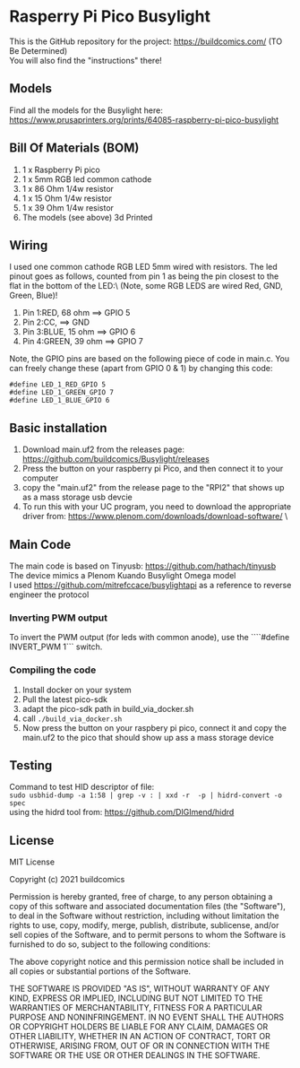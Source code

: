# Rasperry Pi Pico Busylight
This is the GitHub repository for the project: https://buildcomics.com/ (TO Be Determined) \
You will also find the "instructions"  there!

## Models
Find all the models for the Busylight here: https://www.prusaprinters.org/prints/64085-raspberry-pi-pico-busylight

## Bill Of Materials (BOM)
1. 1 x Raspberry Pi pico
2. 1 x 5mm RGB led common cathode
3. 1 x 86 Ohm 1/4w resistor
4. 1 x 15 Ohm 1/4w resistor
5. 1 x 39 Ohm 1/4w resistor
6. The models (see above) 3d Printed

## Wiring
I used one common cathode RGB LED 5mm wired with resistors. The led pinout goes as follows, counted from pin 1 as being the pin closest to the flat in the bottom of the LED:\ (Note, some RGB LEDS are wired Red, GND, Green, Blue)!
1. Pin 1:RED, 68 ohm ==> GPIO 5
2. Pin 2:CC, ==> GND
3. Pin 3:BLUE, 15 ohm ==> GPIO 6
4. Pin 4:GREEN, 39 ohm ==> GPIO 7

Note, the GPIO pins are based on the following piece of code in main.c. You can freely change these (apart from GPIO 0 & 1) by changing this code:
```
#define LED_1_RED_GPIO 5
#define LED_1_GREEN_GPIO 7
#define LED_1_BLUE_GPIO 6
```
## Basic installation
1. Download main.uf2 from the releases page: https://github.com/buildcomics/Busylight/releases
2. Press the button on your raspberry pi Pico, and then connect it to your computer
3. copy the "main.uf2" from the release page to the "RPI2" that shows up as a mass storage usb devcie
4. To run this with your UC program, you need to download the appropriate driver from: https://www.plenom.com/downloads/download-software/ \

## Main Code
The main code is based on Tinyusb: https://github.com/hathach/tinyusb \
The device mimics a Plenom Kuando Busylight Omega model
\
I used https://github.com/mitrefccace/busylightapi as a reference to reverse engineer the protocol

### Inverting PWM output
To invert the PWM output (for leds with common anode), use the ````#define INVERT_PWM 1``` switch. 

### Compiling the code
1. Install docker on your system
2. Pull the latest pico-sdk 
3. adapt the pico-sdk path in build_via_docker.sh
4. call ```./build_via_docker.sh```
5. Now press the button on your raspbery pi pico, connect it and copy the main.uf2 to the pico that should show up ass a mass storage device

## Testing
Command to test HID descriptor of file: \
`sudo usbhid-dump -a 1:58 | grep -v : | xxd -r  -p | hidrd-convert -o spec`
\
using the hidrd tool from: https://github.com/DIGImend/hidrd

## License
MIT License

Copyright (c) 2021 buildcomics

Permission is hereby granted, free of charge, to any person obtaining a copy
of this software and associated documentation files (the "Software"), to deal
in the Software without restriction, including without limitation the rights
to use, copy, modify, merge, publish, distribute, sublicense, and/or sell
copies of the Software, and to permit persons to whom the Software is
furnished to do so, subject to the following conditions:

The above copyright notice and this permission notice shall be included in all
copies or substantial portions of the Software.

THE SOFTWARE IS PROVIDED "AS IS", WITHOUT WARRANTY OF ANY KIND, EXPRESS OR
IMPLIED, INCLUDING BUT NOT LIMITED TO THE WARRANTIES OF MERCHANTABILITY,
FITNESS FOR A PARTICULAR PURPOSE AND NONINFRINGEMENT. IN NO EVENT SHALL THE
AUTHORS OR COPYRIGHT HOLDERS BE LIABLE FOR ANY CLAIM, DAMAGES OR OTHER
LIABILITY, WHETHER IN AN ACTION OF CONTRACT, TORT OR OTHERWISE, ARISING FROM,
OUT OF OR IN CONNECTION WITH THE SOFTWARE OR THE USE OR OTHER DEALINGS IN THE
SOFTWARE.
